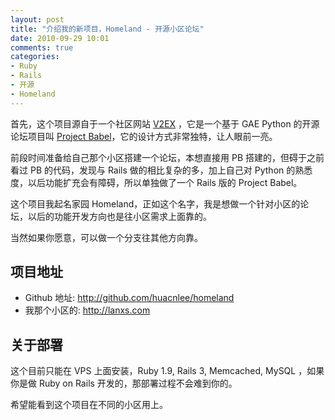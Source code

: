 ```yaml
---
layout: post
title: "介绍我的新项目，Homeland - 开源小区论坛"
date: 2010-09-29 10:01
comments: true
categories: 
- Ruby
- Rails
- 开源
- Homeland
---
```

<p>首先，这个项目源自于一个社区网站&nbsp;<a href="http://www.v2ex.com" target="_blank">V2EX</a>&nbsp;，它是一个基于 GAE Python 的开源论坛项目叫 <a href="http://github.com/livid/v2ex" target="_blank">Project Babel</a>，它的设计方式非常独特，让人眼前一亮。</p>
<p>前段时间准备给自己那个小区搭建一个论坛，本想直接用 PB 搭建的，但碍于之前看过 PB 的代码，发现与 Rails 做的相比复杂的多，加上自己对 Python 的熟悉度，以后功能扩充会有障碍，所以单独做了一个 Rails 版的 Project Babel。&nbsp;</p>
<p>这个项目我起名家园 Homeland，正如这个名字，我是想做一个针对小区的论坛，以后的功能开发方向也是往小区需求上面靠的。&nbsp;</p>
<p>当然如果你愿意，可以做一个分支往其他方向靠。&nbsp;</p>
<!-- more -->
<h2>项目地址</h2>
<ul>
<li>Github 地址: <a href="http://github.com/huacnlee/homeland" target="_blank">http://github.com/huacnlee/homeland</a>&nbsp;</li>
<li>我那个小区的: <a href="http://lanxs.com" target="_blank">http://lanxs.com</a>&nbsp;</li>
</ul>
<h2>关于部署&nbsp;</h2>
<p>这个目前只能在 VPS 上面安装，Ruby 1.9, Rails 3, Memcached, MySQL ，如果你是做 Ruby on Rails 开发的，那部署过程不会难到你的。</p>
<p>希望能看到这个项目在不同的小区用上。</p>
<p>&nbsp;</p>
<p>&nbsp;</p>
